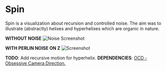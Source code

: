 Spin
======
Spin is a visualization about recursion and controlled noise. The aim was to illustrate (abstractly) helixes and hyperhelixes which are organic in nature.

**WITHOUT NOISE**
![Noise Screenshot](https://raw.github.com/sagar-sm/Spin/master/screenshot2.png)

**WITH PERLIN NOISE ON Z**
![Screenshot](https://raw.github.com/sagar-sm/Spin/master/screenshot.png)

**TODO**: Add recursive motion for hyperhelix.
**DEPENDENCIES**: [OCD - Obsessive Camera Direction.](http://gdsstudios.com/processing/libraries/ocd/)